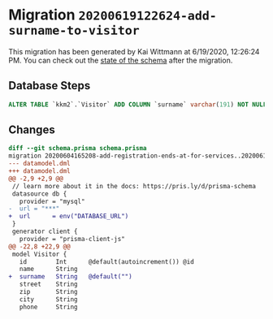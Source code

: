 # Migration `20200619122624-add-surname-to-visitor`

This migration has been generated by Kai Wittmann at 6/19/2020, 12:26:24 PM.
You can check out the [state of the schema](./schema.prisma) after the migration.

## Database Steps

```sql
ALTER TABLE `kkm2`.`Visitor` ADD COLUMN `surname` varchar(191) NOT NULL DEFAULT '' ;
```

## Changes

```diff
diff --git schema.prisma schema.prisma
migration 20200604165208-add-registration-ends-at-for-services..20200619122624-add-surname-to-visitor
--- datamodel.dml
+++ datamodel.dml
@@ -2,9 +2,9 @@
 // learn more about it in the docs: https://pris.ly/d/prisma-schema
 datasource db {
   provider = "mysql"
-  url = "***"
+  url      = env("DATABASE_URL")
 }
 generator client {
   provider = "prisma-client-js"
@@ -22,8 +22,9 @@
 model Visitor {
   id        Int      @default(autoincrement()) @id
   name      String
+  surname   String   @default("")
   street    String
   zip       String
   city      String
   phone     String
```


